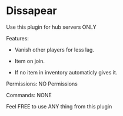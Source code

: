 # Dissapear
Use this plugin for hub servers ONLY

Features:

- Vanish other players for less lag.

- Item on join.

- If no item in inventory automaticly gives it.

Permissions: NO Permissions

Commands: NONE

Feel FREE to use ANY thing from this plugin
